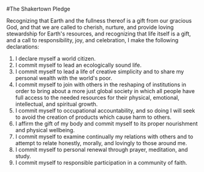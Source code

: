 #The Shakertown Pledge

Recognizing that Earth and the fullness thereof is a gift from our gracious God, and that we are called to cherish, nurture, and provide loving stewardship for Earth's resources, and recognizing that life itself is a gift, and a call to responsibility, joy, and celebration, I make the following declarations:


1. I declare myself a world citizen. 
2. I commit myself to lead an ecologically sound life.  
3. I commit myself to lead a life of creative simplicity and to share my personal wealth with the world's poor.  
4. I commit myself to join with others in the reshaping of institutions in order to bring about a more just global society in which all people have full access to the needed resources for their physical, emotional, intellectual, and spiritual growth.  
5. I commit myself to occupational accountability, and so doing I will seek to avoid the creation of products which cause harm to others.  
6. I affirm the gift of my body and commit myself to its proper nourishment and physical wellbeing. 
7. I commit myself to examine continually my relations with others and to attempt to relate honestly, morally, and lovingly to those around me.  
8. I commit myself to personal renewal through prayer, meditation, and study.  
9. I commit myself to responsible participation in a community of faith.  
